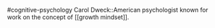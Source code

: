 #cognitive-psychology 
Carol Dweck::American psychologist known for work on the concept of [[growth mindset]].
<!--SR:!2024-04-14,4,210-->